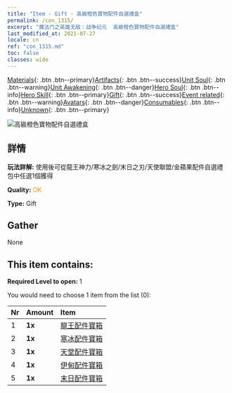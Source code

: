 ```yaml
---
title: "Item - Gift - 高級橙色寶物配件自選禮盒"
permalink: /con_1315/
excerpt: "魔法门之英雄无敌：战争纪元  高級橙色寶物配件自選禮盒"
last_modified_at: 2021-07-27
locale: cn
ref: "con_1315.md"
toc: false
classes: wide
---
```

 [Materials](/ItemsCN/){: .btn .btn--primary}[Artifacts](/ItemsCN/Artifacts/){: .btn .btn--success}[Unit Soul](/ItemsCN/UnitSoul/){: .btn .btn--warning}[Unit Awakening](/ItemsCN/UnitAwakening/){: .btn .btn--danger}[Hero Soul](/ItemsCN/HeroSoul/){: .btn .btn--info}[Hero Skill](/ItemsCN/HeroSkill/){: .btn .btn--primary}[Gift](/ItemsCN/Gift/){: .btn .btn--success}[Event related](/ItemsCN/Events/){: .btn .btn--warning}[Avatars](/ItemsCN/Avatars/){: .btn .btn--danger}[Consumables](/ItemsCN/Consumables/){: .btn .btn--info}[Unknown](/ItemsCN/Unknown/){: .btn .btn--primary}

 ![高級橙色寶物配件自選禮盒](/images/t/i_906054.png)

## 詳情
 **玩法詳解:** 使用後可從龍王神力/寒冰之劍/末日之刃/天使聯盟/金蘋果配件自選禮包中任選1個獲得

 **Quality:** <span style="color: #FF8C00">OK</span>

 **Type:** Gift

## Gather

  None

## This item contains:

 **Required Level to open:** 1

 You would need to choose 1 item from the list (0):

  | Nr | Amount |     Item    |
  |:---|:-------|:------------|
  | 1 |  **1x** | [龍王配件寶箱](/cn/Items/con_1348/) |  | 
  | 2 |  **1x** | [寒冰配件寶箱](/cn/Items/con_1352/) |  | 
  | 3 |  **1x** | [天堂配件寶箱](/cn/Items/con_1354/) |  | 
  | 4 |  **1x** | [伊甸配件寶箱](/cn/Items/con_1864/) |  | 
  | 5 |  **1x** | [末日配件寶箱](/cn/Items/con_1360/) |  | 
